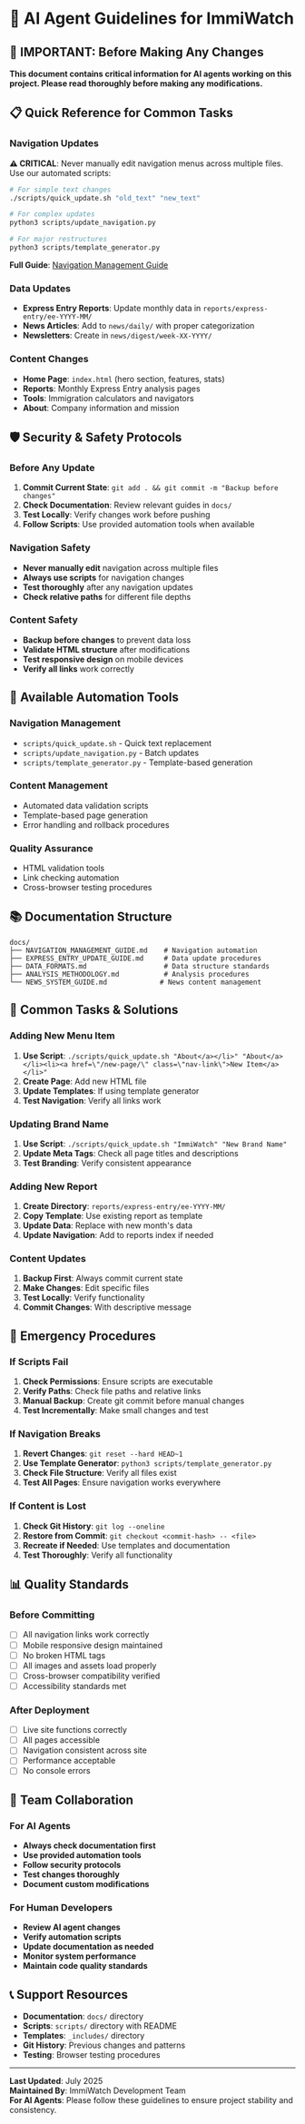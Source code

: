 # 🤖 AI Agent Guidelines for ImmiWatch

## 🎯 **IMPORTANT: Before Making Any Changes**

**This document contains critical information for AI agents working on this project. Please read thoroughly before making any modifications.**

## 📋 **Quick Reference for Common Tasks**

### **Navigation Updates**
**⚠️ CRITICAL**: Never manually edit navigation menus across multiple files. Use our automated scripts:

```bash
# For simple text changes
./scripts/quick_update.sh "old_text" "new_text"

# For complex updates
python3 scripts/update_navigation.py

# For major restructures
python3 scripts/template_generator.py
```

**Full Guide**: [Navigation Management Guide](docs/NAVIGATION_MANAGEMENT_GUIDE.md)

### **Data Updates**
- **Express Entry Reports**: Update monthly data in `reports/express-entry/ee-YYYY-MM/`
- **News Articles**: Add to `news/daily/` with proper categorization
- **Newsletters**: Create in `news/digest/week-XX-YYYY/`

### **Content Changes**
- **Home Page**: `index.html` (hero section, features, stats)
- **Reports**: Monthly Express Entry analysis pages
- **Tools**: Immigration calculators and navigators
- **About**: Company information and mission

## 🛡️ **Security & Safety Protocols**

### **Before Any Update**
1. **Commit Current State**: `git add . && git commit -m "Backup before changes"`
2. **Check Documentation**: Review relevant guides in `docs/`
3. **Test Locally**: Verify changes work before pushing
4. **Follow Scripts**: Use provided automation tools when available

### **Navigation Safety**
- **Never manually edit** navigation across multiple files
- **Always use scripts** for navigation changes
- **Test thoroughly** after any navigation updates
- **Check relative paths** for different file depths

### **Content Safety**
- **Backup before changes** to prevent data loss
- **Validate HTML structure** after modifications
- **Test responsive design** on mobile devices
- **Verify all links** work correctly

## 🔧 **Available Automation Tools**

### **Navigation Management**
- `scripts/quick_update.sh` - Quick text replacement
- `scripts/update_navigation.py` - Batch updates
- `scripts/template_generator.py` - Template-based generation

### **Content Management**
- Automated data validation scripts
- Template-based page generation
- Error handling and rollback procedures

### **Quality Assurance**
- HTML validation tools
- Link checking automation
- Cross-browser testing procedures

## 📚 **Documentation Structure**

```
docs/
├── NAVIGATION_MANAGEMENT_GUIDE.md    # Navigation automation
├── EXPRESS_ENTRY_UPDATE_GUIDE.md     # Data update procedures
├── DATA_FORMATS.md                   # Data structure standards
├── ANALYSIS_METHODOLOGY.md           # Analysis procedures
└── NEWS_SYSTEM_GUIDE.md             # News content management
```

## 🎯 **Common Tasks & Solutions**

### **Adding New Menu Item**
1. **Use Script**: `./scripts/quick_update.sh "About</a></li>" "About</a></li><li><a href=\"/new-page/\" class=\"nav-link\">New Item</a></li>"`
2. **Create Page**: Add new HTML file
3. **Update Templates**: If using template generator
4. **Test Navigation**: Verify all links work

### **Updating Brand Name**
1. **Use Script**: `./scripts/quick_update.sh "ImmiWatch" "New Brand Name"`
2. **Update Meta Tags**: Check all page titles and descriptions
3. **Test Branding**: Verify consistent appearance

### **Adding New Report**
1. **Create Directory**: `reports/express-entry/ee-YYYY-MM/`
2. **Copy Template**: Use existing report as template
3. **Update Data**: Replace with new month's data
4. **Update Navigation**: Add to reports index if needed

### **Content Updates**
1. **Backup First**: Always commit current state
2. **Make Changes**: Edit specific files
3. **Test Locally**: Verify functionality
4. **Commit Changes**: With descriptive message

## 🚨 **Emergency Procedures**

### **If Scripts Fail**
1. **Check Permissions**: Ensure scripts are executable
2. **Verify Paths**: Check file paths and relative links
3. **Manual Backup**: Create git commit before manual changes
4. **Test Incrementally**: Make small changes and test

### **If Navigation Breaks**
1. **Revert Changes**: `git reset --hard HEAD~1`
2. **Use Template Generator**: `python3 scripts/template_generator.py`
3. **Check File Structure**: Verify all files exist
4. **Test All Pages**: Ensure navigation works everywhere

### **If Content is Lost**
1. **Check Git History**: `git log --oneline`
2. **Restore from Commit**: `git checkout <commit-hash> -- <file>`
3. **Recreate if Needed**: Use templates and documentation
4. **Test Thoroughly**: Verify all functionality

## 📊 **Quality Standards**

### **Before Committing**
- [ ] All navigation links work correctly
- [ ] Mobile responsive design maintained
- [ ] No broken HTML tags
- [ ] All images and assets load properly
- [ ] Cross-browser compatibility verified
- [ ] Accessibility standards met

### **After Deployment**
- [ ] Live site functions correctly
- [ ] All pages accessible
- [ ] Navigation consistent across site
- [ ] Performance acceptable
- [ ] No console errors

## 🤝 **Team Collaboration**

### **For AI Agents**
- **Always check documentation first**
- **Use provided automation tools**
- **Follow security protocols**
- **Test changes thoroughly**
- **Document custom modifications**

### **For Human Developers**
- **Review AI agent changes**
- **Verify automation scripts**
- **Update documentation as needed**
- **Monitor system performance**
- **Maintain code quality standards**

## 📞 **Support Resources**

- **Documentation**: `docs/` directory
- **Scripts**: `scripts/` directory with README
- **Templates**: `_includes/` directory
- **Git History**: Previous changes and patterns
- **Testing**: Browser testing procedures

---

**Last Updated**: July 2025  
**Maintained By**: ImmiWatch Development Team  
**For AI Agents**: Please follow these guidelines to ensure project stability and consistency. 